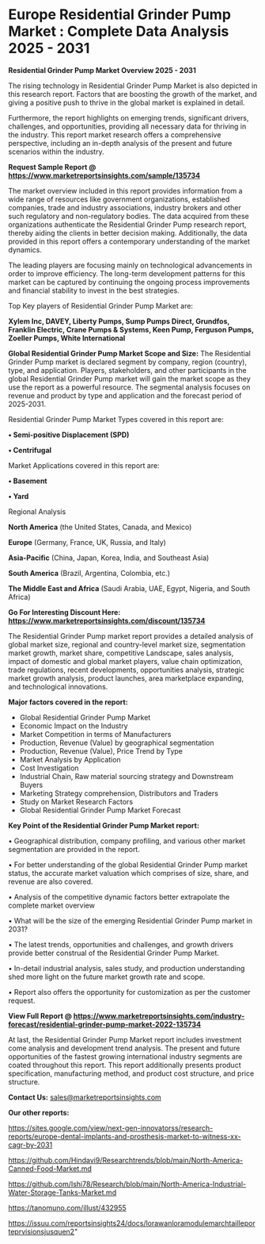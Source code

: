 # Europe Residential Grinder Pump Market : Complete Data Analysis 2025 - 2031

<Strong> Residential Grinder Pump Market Overview 2025 - 2031</strong>

The rising technology in Residential Grinder Pump Market is also depicted in this research report. Factors that are boosting the growth of the market, and giving a positive push to thrive in the global market is explained in detail.

Furthermore, the report highlights on emerging trends, significant drivers, challenges, and opportunities, providing all necessary data for thriving in the industry. This report market research offers a comprehensive perspective, including an in-depth analysis of the present and future scenarios within the industry.

<strong>Request Sample Report @ <a href=https://www.marketreportsinsights.com/sample/135734>https://www.marketreportsinsights.com/sample/135734</a></strong>

The market overview included in this report provides information from a wide range of resources like government organizations, established companies, trade and industry associations, industry brokers and other such regulatory and non-regulatory bodies. The data acquired from these organizations authenticate the Residential Grinder Pump research report, thereby aiding the clients in better decision making. Additionally, the data provided in this report offers a contemporary understanding of the market dynamics.

The leading players are focusing mainly on technological advancements in order to improve efficiency. The long-term development patterns for this market can be captured by continuing the ongoing process improvements and financial stability to invest in the best strategies.

Top Key players of Residential Grinder Pump Market are:

<strong>Xylem Inc, DAVEY, Liberty Pumps, Sump Pumps Direct, Grundfos, Franklin Electric, Crane Pumps & Systems, Keen Pump, Ferguson Pumps, Zoeller Pumps, White International</strong>

<strong><b>Global Residential Grinder Pump Market Scope and Size:</b></strong>
The Residential Grinder Pump market is declared segment by company, region (country), type, and application. Players, stakeholders, and other participants in the global Residential Grinder Pump market will gain the market scope as they use the report as a powerful resource. The segmental analysis focuses on revenue and product by type and application and the forecast period of 2025-2031.

Residential Grinder Pump Market Types covered in this report are:

<strong>• Semi-positive Displacement (SPD)

• Centrifugal</strong>

Market Applications covered in this report are:

<strong>• Basement

• Yard</strong> 

Regional Analysis

<strong>North America</strong> (the United States, Canada, and Mexico)

<strong>Europe</strong> (Germany, France, UK, Russia, and Italy)

<strong>Asia-Pacific</strong> (China, Japan, Korea, India, and Southeast Asia)

<strong>South America</strong> (Brazil, Argentina, Colombia, etc.)

<strong>The Middle East and Africa</strong> (Saudi Arabia, UAE, Egypt, Nigeria, and South Africa)

<strong>Go For Interesting Discount Here: <a href=https://www.marketreportsinsights.com/discount/135734>https://www.marketreportsinsights.com/discount/135734</a></strong>

The Residential Grinder Pump market report provides a detailed analysis of global market size, regional and country-level market size, segmentation market growth, market share, competitive Landscape, sales analysis, impact of domestic and global market players, value chain optimization, trade regulations, recent developments, opportunities analysis, strategic market growth analysis, product launches, area marketplace expanding, and technological innovations.

<strong><b>Major factors covered in the report:</b></strong>
<ul>
  <li>Global Residential Grinder Pump Market </li>
  <li>Economic Impact on the Industry</li>
  <li>Market Competition in terms of Manufacturers</li>
  <li>Production, Revenue (Value) by geographical segmentation</li>
  <li>Production, Revenue (Value), Price Trend by Type</li>
  <li>Market Analysis by Application</li>
  <li>Cost Investigation</li>
  <li>Industrial Chain, Raw material sourcing strategy and Downstream Buyers</li>
  <li>Marketing Strategy comprehension, Distributors and Traders</li>
  <li>Study on Market Research Factors</li>
  <li>Global Residential Grinder Pump Market Forecast</li>
</ul>

<strong><b>Key Point of the Residential Grinder Pump Market report:</b></strong>

• Geographical distribution, company profiling, and various other market segmentation are provided in the report.

• For better understanding of the global Residential Grinder Pump market status, the accurate market valuation which comprises of size, share, and revenue are also covered.

• Analysis of the competitive dynamic factors better extrapolate the complete market overview

• What will be the size of the emerging Residential Grinder Pump market in 2031?

• The latest trends, opportunities and challenges, and growth drivers provide better construal of the Residential Grinder Pump Market.

• In-detail industrial analysis, sales study, and production understanding shed more light on the future market growth rate and scope.

• Report also offers the opportunity for customization as per the customer request.

<strong><b>View Full Report @ <a href=https://www.marketreportsinsights.com/industry-forecast/residential-grinder-pump-market-2022-135734>https://www.marketreportsinsights.com/industry-forecast/residential-grinder-pump-market-2022-135734</a></b></strong>


At last, the Residential Grinder Pump Market report includes investment come analysis and development trend analysis. The present and future opportunities of the fastest growing international industry segments are coated throughout this report. This report additionally presents product specification, manufacturing method, and product cost structure, and price structure.

<strong>Contact Us:</strong>
sales@marketreportsinsights.com

<strong>Our other reports:</strong>

<a href=https://sites.google.com/view/next-gen-innovatorss/research-reports/europe-dental-implants-and-prosthesis-market-to-witness-xx-cagr-by-2031>https://sites.google.com/view/next-gen-innovatorss/research-reports/europe-dental-implants-and-prosthesis-market-to-witness-xx-cagr-by-2031</a>

<a href=https://github.com/Hindavi9/Researchtrends/blob/main/North-America-Canned-Food-Market.md>https://github.com/Hindavi9/Researchtrends/blob/main/North-America-Canned-Food-Market.md</a>

<a href=https://github.com/Ishi78/Research/blob/main/North-America-Industrial-Water-Storage-Tanks-Market.md>https://github.com/Ishi78/Research/blob/main/North-America-Industrial-Water-Storage-Tanks-Market.md</a>

<a href=https://tanomuno.com/illust/432955>https://tanomuno.com/illust/432955</a>

<a href=https://issuu.com/reportsinsights24/docs/lorawanloramodulemarchtailleporteprvisionsjusquen2>https://issuu.com/reportsinsights24/docs/lorawanloramodulemarchtailleporteprvisionsjusquen2</a>"
